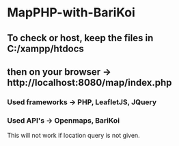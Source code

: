 # MapPHP-with-BariKoi

## To check or host, keep the files in C:/xampp/htdocs
## then on your browser → http://localhost:8080/map/index.php

### Used frameworks → PHP, LeafletJS, JQuery
### Used API's → Openmaps, BariKoi

This will not work if location query is not given.
